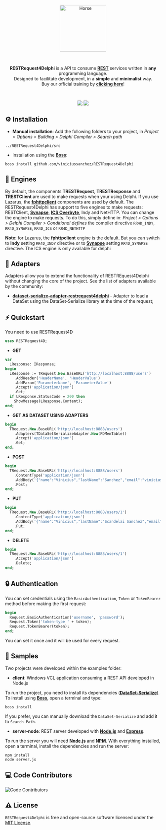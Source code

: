 <p align="center">
  <a href="https://github.com/viniciussanchez/RESTRequest4Delphi/blob/master/img/logo.png">
    <img alt="Horse" height="150" src="https://github.com/viniciussanchez/RESTRequest4Delphi/blob/master/img/logo.png">
  </a>  
</p><br>
<p align="center">
  <b>RESTRequest4Delphi</b> is a API to consume <a href="https://en.wikipedia.org/wiki/Representational_state_transfer"><b>REST</b></a> services written in <b>any</b> programming language.<br>Designed to facilitate development, in a <b>simple</b> and <b>minimalist</b> way. <br>Buy our official training by <a href="https://go.hotmart.com/U88695509H"><b>clicking here</b></a>!
 
</p><br>
<p align="center">
  <img src="https://img.shields.io/github/v/release/viniciussanchez/RESTRequest4Delphi?style=flat-square">
  <img src="https://img.shields.io/github/stars/viniciussanchez/RESTRequest4Delphi?style=flat-square">
</p>
 
## ⚙️ Installation 

* **Manual installation**: Add the following folders to your project, in *Project > Options > Building > Delphi Compiler > Search path*

```
../RESTRequest4Delphi/src
```

* Installation using the [**Boss**](https://github.com/HashLoad/boss):

```
boss install github.com/viniciussanchez/RESTRequest4Delphi
```

## 🔰 Engines

By default, the components **TRESTRequest**, **TRESTResponse** and **TRESTClient** are used to make requests when your using Delphi. If you use Lazarus, the [**fphttpclient**](https://wiki.lazarus.freepascal.org/fphttpclient) components are used by default. The RESTRequest4Delphi has support to five engines to make requests: RESTClient, [**Synapse**](http://www.ararat.cz/synapse/doku.php/download), [**ICS Overbyte**](https://wiki.overbyte.eu/wiki/index.php/ICS_Download), Indy and NetHTTP. You can change the engine to make requests. To do this, simply define in: *Project > Options > Delphi Compiler > Conditional defines* the compiler directive `RR4D_INDY`, `RR4D_SYNAPSE`, `RR4D_ICS` or `RR4D_NETHTTP`

**Note**: for Lazarus, the **fphttpclient** engine is the default. But you can switch to **Indy** setting `RR4D_INDY` directive or to [**Synapse**](http://www.ararat.cz/synapse/doku.php/download) setting `RR4D_SYNAPSE` directive. The ICS engine is only available for delphi

## 🔌 Adapters
Adapters allow you to extend the functionality of RESTREquest4Delphi without changing the core of the project. See the list of adapters available by the community:
* [**dataset-serialize-adapter-restrequest4delphi**](https://github.com/viniciussanchez/dataset-serialize-adapter-restrequest4delphi) - Adapter to load a DataSet using the DataSet-Serialize library at the time of the request;

## ⚡️ Quickstart

You need to use RESTRequest4D

```pascal
uses RESTRequest4D;
```

* **GET**

```pascal
var
  LResponse: IResponse;
begin
  LResponse := TRequest.New.BaseURL('http://localhost:8888/users')
    .AddHeader('HeaderName', 'HeaderValue')
    .AddParam('ParameterName', 'ParameterValue')
    .Accept('application/json')
    .Get;
  if LResponse.StatusCode = 200 then
    ShowMessage(LResponse.Content);
end;
``` 

* **GET AS DATASET USING ADAPTERS**

```pascal
begin
  TRequest.New.BaseURL('http://localhost:8888/users')
    .Adapters(TDataSetSerializeAdapter.New(FDMemTable))
    .Accept('application/json')
    .Get;
end;
``` 

* **POST**

```pascal
begin
  TRequest.New.BaseURL('http://localhost:8888/users')
    .ContentType('application/json')
    .AddBody('{"name":"Vinicius","lastName":"Sanchez","email":"viniciuss.sanchez@gmail.com"}')
    .Post;
end;
```

* **PUT**

```pascal
begin
  TRequest.New.BaseURL('http://localhost:8888/users/1')
    .ContentType('application/json')
    .AddBody('{"name":"Vinicius","lastName":"Scandelai Sanchez","email":"viniciuss.sanchez@gmail.com"}')
    .Put;
end;
``` 

* **DELETE**

```pascal
begin
  TRequest.New.BaseURL('http://localhost:8888/users/1')
    .Accept('application/json')
    .Delete;
end;
```

## 🔒 Authentication

You can set credentials using the `BasicAuthentication`, `Token` or `TokenBearer` method before making the first request:

```pascal
begin
  Request.BasicAuthentication('username', 'password');
  Request.Token('token-type ' + token);
  Request.TokenBearer(token);
end;
```
You can set it once and it will be used for every request.

## 📝 Samples

Two projects were developed within the examples folder:

* **client**: Windows VCL application consuming a REST API developed in Node.js

To run the project, you need to install its dependencies ([**DataSet-Serialize**](https://github.com/viniciussanchez/dataset-serialize)). To install using [**Boss**](https://github.com/HashLoad/boss), open a terminal and type:

```
boss install
```
If you prefer, you can manually download the `DataSet-Serialize` and add it to `Search Path`.

* **server-node**: REST server developed with [**Node.js**](https://nodejs.org/en/) and [**Express**](https://expressjs.com/). 

To run the server you will need [**Node.js**](https://nodejs.org/en/) and [**NPM**](https://www.npmjs.com/). With everything installed, open a terminal, install the dependencies and run the server:
```
npm install
node server.js
```

## 💻 Code Contributors

<img src="https://opencollective.com/restrequest4delphi/contributors.svg?width=890&button=false" alt="Code Contributors" style="max-width:100%;">

## ⚠️ License

`RESTRequest4Delphi` is free and open-source software licensed under the [MIT License](https://github.com/viniciussanchez/RESTRequest4Delphi/blob/master/LICENSE). 
